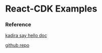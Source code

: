 # React-CDK Examples

### Reference
[kadira say hello doc](https://voice.kadira.io/say-hello-to-react-cdk-97cff692e798#.2qfidtp31)

[github repo](https://github.com/kadirahq/react-cdk)
